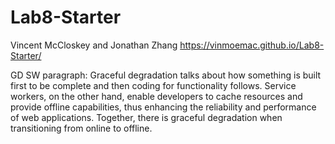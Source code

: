 # Lab8-Starter
Vincent McCloskey and Jonathan Zhang
https://vinmoemac.github.io/Lab8-Starter/

GD SW paragraph:
Graceful degradation talks about how something is built first to be complete and then coding for functionality follows. Service workers, on the other hand, enable developers to cache resources and provide offline capabilities, thus enhancing the reliability and performance of web applications. Together, there is graceful degradation when transitioning from online to offline.
